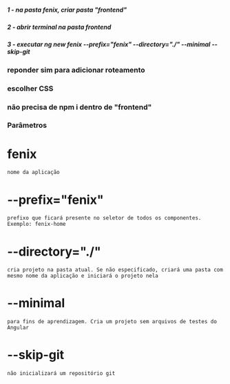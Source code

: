 ##### 1 - na pasta fenix, criar pasta "frontend"

##### 2 - abrir terminal na pasta frontend

##### 3 - executar ng new fenix --prefix="fenix" --directory="./" --minimal --skip-git

### reponder sim para adicionar roteamento
### escolher CSS

### não precisa de npm i dentro de "frontend"

### Parâmetros
# fenix
    nome da aplicação
# --prefix="fenix"
    prefixo que ficará presente no seletor de todos os componentes. Exemplo: fenix-home
# --directory="./"
    cria projeto na pasta atual. Se não especificado, criará uma pasta com mesmo nome da aplicação e iniciará o projeto nela
# --minimal
    para fins de aprendizagem. Cria um projeto sem arquivos de testes do Angular
# --skip-git
    não inicializará um repositório git
